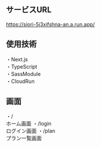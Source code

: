## サービスURL
https://siori-5j3xifshna-an.a.run.app/<br/>

## 使用技術
・Next.js<br/>
・TypeScript<br/>
・SassModule<br/>
・CloudRun<br/>

## 画面
・/<br/>ホーム画面
・/login<br/>ログイン画面
・/plan<br/>プラン一覧画面
